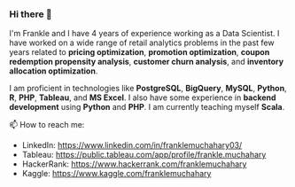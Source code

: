 ### Hi there 👋

<!--
**franklemuchahary/franklemuchahary** is a ✨ _special_ ✨ repository because its `README.md` (this file) appears on your GitHub profile.

Here are some ideas to get you started:

- 🔭 I’m currently working on ...
- 🌱 I’m currently learning ...
- 👯 I’m looking to collaborate on ...
- 🤔 I’m looking for help with ...
- 💬 Ask me about ...
- 📫 How to reach me: ...
- 😄 Pronouns: ...
- ⚡ Fun fact: ...
-->

I'm Frankle and I have 4 years of experience working as a Data Scientist. I have worked on a wide range of retail analytics problems in the past few years related to **pricing optimization**, **promotion optimization**, **coupon redemption propensity analysis**, **customer churn analysis**, and **inventory allocation optimization**.

I am proficient in technologies like **PostgreSQL**, **BigQuery**, **MySQL**, **Python**, **R**, **PHP**, **Tableau**, and **MS Excel**. I also have some experience in **backend development** using **Python** and **PHP**. I am currently teaching myself **Scala**.

📫 How to reach me:
- LinkedIn:  https://www.linkedin.com/in/franklemuchahary03/
- Tableau: https://public.tableau.com/app/profile/frankle.muchahary
- HackerRank: https://www.hackerrank.com/franklemuchahary
- Kaggle: https://www.kaggle.com/franklemuchahary
